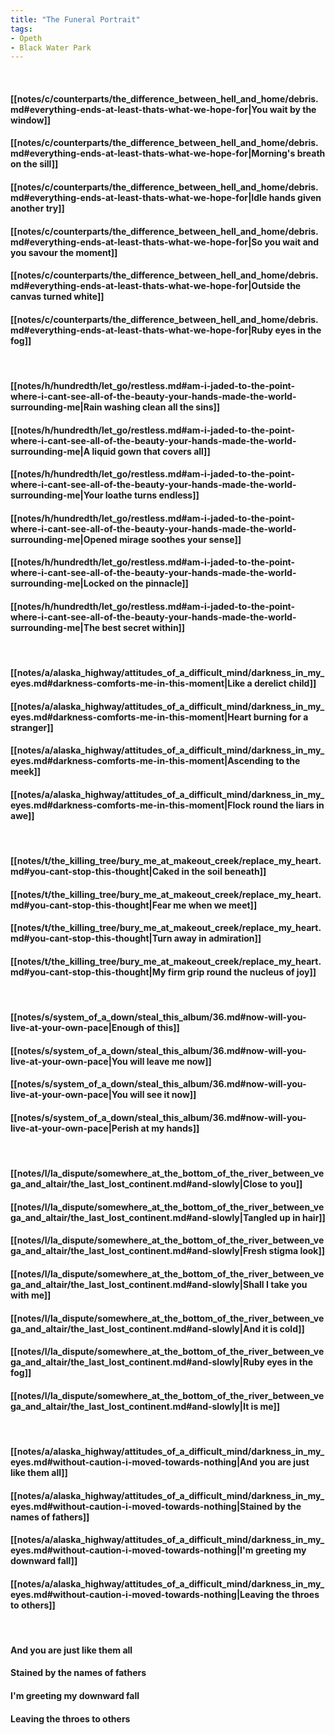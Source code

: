 ```yaml
---
title: "The Funeral Portrait"
tags:
- Opeth
- Black Water Park
---
```

&nbsp;
#### [[notes/c/counterparts/the_difference_between_hell_and_home/debris.md#everything-ends-at-least-thats-what-we-hope-for|You wait by the window]]
#### [[notes/c/counterparts/the_difference_between_hell_and_home/debris.md#everything-ends-at-least-thats-what-we-hope-for|Morning's breath on the sill]]
#### [[notes/c/counterparts/the_difference_between_hell_and_home/debris.md#everything-ends-at-least-thats-what-we-hope-for|Idle hands given another try]]
#### [[notes/c/counterparts/the_difference_between_hell_and_home/debris.md#everything-ends-at-least-thats-what-we-hope-for|So you wait and you savour the moment]]
#### [[notes/c/counterparts/the_difference_between_hell_and_home/debris.md#everything-ends-at-least-thats-what-we-hope-for|Outside the canvas turned white]]
#### [[notes/c/counterparts/the_difference_between_hell_and_home/debris.md#everything-ends-at-least-thats-what-we-hope-for|Ruby eyes in the fog]]
&nbsp;
#### [[notes/h/hundredth/let_go/restless.md#am-i-jaded-to-the-point-where-i-cant-see-all-of-the-beauty-your-hands-made-the-world-surrounding-me|Rain washing clean all the sins]]
#### [[notes/h/hundredth/let_go/restless.md#am-i-jaded-to-the-point-where-i-cant-see-all-of-the-beauty-your-hands-made-the-world-surrounding-me|A liquid gown that covers all]]
#### [[notes/h/hundredth/let_go/restless.md#am-i-jaded-to-the-point-where-i-cant-see-all-of-the-beauty-your-hands-made-the-world-surrounding-me|Your loathe turns endless]]
#### [[notes/h/hundredth/let_go/restless.md#am-i-jaded-to-the-point-where-i-cant-see-all-of-the-beauty-your-hands-made-the-world-surrounding-me|Opened mirage soothes your sense]]
#### [[notes/h/hundredth/let_go/restless.md#am-i-jaded-to-the-point-where-i-cant-see-all-of-the-beauty-your-hands-made-the-world-surrounding-me|Locked on the pinnacle]]
#### [[notes/h/hundredth/let_go/restless.md#am-i-jaded-to-the-point-where-i-cant-see-all-of-the-beauty-your-hands-made-the-world-surrounding-me|The best secret within]]
&nbsp;
#### [[notes/a/alaska_highway/attitudes_of_a_difficult_mind/darkness_in_my_eyes.md#darkness-comforts-me-in-this-moment|Like a derelict child]]
#### [[notes/a/alaska_highway/attitudes_of_a_difficult_mind/darkness_in_my_eyes.md#darkness-comforts-me-in-this-moment|Heart burning for a stranger]]
#### [[notes/a/alaska_highway/attitudes_of_a_difficult_mind/darkness_in_my_eyes.md#darkness-comforts-me-in-this-moment|Ascending to the meek]]
#### [[notes/a/alaska_highway/attitudes_of_a_difficult_mind/darkness_in_my_eyes.md#darkness-comforts-me-in-this-moment|Flock round the liars in awe]]
&nbsp;
#### [[notes/t/the_killing_tree/bury_me_at_makeout_creek/replace_my_heart.md#you-cant-stop-this-thought|Caked in the soil beneath]]
#### [[notes/t/the_killing_tree/bury_me_at_makeout_creek/replace_my_heart.md#you-cant-stop-this-thought|Fear me when we meet]]
#### [[notes/t/the_killing_tree/bury_me_at_makeout_creek/replace_my_heart.md#you-cant-stop-this-thought|Turn away in admiration]]
#### [[notes/t/the_killing_tree/bury_me_at_makeout_creek/replace_my_heart.md#you-cant-stop-this-thought|My firm grip round the nucleus of joy]]
&nbsp;
#### [[notes/s/system_of_a_down/steal_this_album/36.md#now-will-you-live-at-your-own-pace|Enough of this]]
#### [[notes/s/system_of_a_down/steal_this_album/36.md#now-will-you-live-at-your-own-pace|You will leave me now]]
#### [[notes/s/system_of_a_down/steal_this_album/36.md#now-will-you-live-at-your-own-pace|You will see it now]]
#### [[notes/s/system_of_a_down/steal_this_album/36.md#now-will-you-live-at-your-own-pace|Perish at my hands]]
&nbsp;
#### [[notes/l/la_dispute/somewhere_at_the_bottom_of_the_river_between_vega_and_altair/the_last_lost_continent.md#and-slowly|Close to you]]
#### [[notes/l/la_dispute/somewhere_at_the_bottom_of_the_river_between_vega_and_altair/the_last_lost_continent.md#and-slowly|Tangled up in hair]]
#### [[notes/l/la_dispute/somewhere_at_the_bottom_of_the_river_between_vega_and_altair/the_last_lost_continent.md#and-slowly|Fresh stigma look]]
#### [[notes/l/la_dispute/somewhere_at_the_bottom_of_the_river_between_vega_and_altair/the_last_lost_continent.md#and-slowly|Shall I take you with me]]
#### [[notes/l/la_dispute/somewhere_at_the_bottom_of_the_river_between_vega_and_altair/the_last_lost_continent.md#and-slowly|And it is cold]]
#### [[notes/l/la_dispute/somewhere_at_the_bottom_of_the_river_between_vega_and_altair/the_last_lost_continent.md#and-slowly|Ruby eyes in the fog]]
#### [[notes/l/la_dispute/somewhere_at_the_bottom_of_the_river_between_vega_and_altair/the_last_lost_continent.md#and-slowly|It is me]]
&nbsp;
#### [[notes/a/alaska_highway/attitudes_of_a_difficult_mind/darkness_in_my_eyes.md#without-caution-i-moved-towards-nothing|And you are just like them all]]
#### [[notes/a/alaska_highway/attitudes_of_a_difficult_mind/darkness_in_my_eyes.md#without-caution-i-moved-towards-nothing|Stained by the names of fathers]]
#### [[notes/a/alaska_highway/attitudes_of_a_difficult_mind/darkness_in_my_eyes.md#without-caution-i-moved-towards-nothing|I'm greeting my downward fall]]
#### [[notes/a/alaska_highway/attitudes_of_a_difficult_mind/darkness_in_my_eyes.md#without-caution-i-moved-towards-nothing|Leaving the throes to others]]
&nbsp;
#### And you are just like them all
#### Stained by the names of fathers
#### I'm greeting my downward fall
#### Leaving the throes to others
